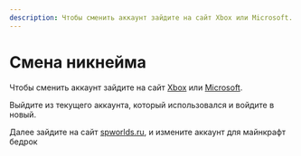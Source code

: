 ```yaml
---
description: Чтобы сменить аккаунт зайдите на сайт Xbox или Microsoft.
---
```

# Смена никнейма 

Чтобы сменить аккаунт зайдите на сайт [Xbox](https://www.xbox.com/ru-RU) или [Microsoft](https://www.microsoft.com/ru-ru).

Выйдите из текущего аккаунта, который использовался и войдите в новый.

Далее зайдите на сайт [spworlds.ru](https://spworlds.ru/accounts), и измените аккаунт для майнкрафт бедрок